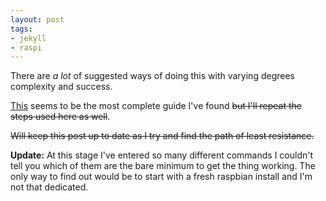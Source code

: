 ```yaml
---
layout: post
tags: 
- jekyll
- raspi
---
```

There are _a lot_ of suggested ways of doing this with varying degrees complexity and success.

[This](http://darryl.revryl.com/post/jekyll-on-raspberry-pi/) seems to be the most complete guide I've found <del>but I'll repeat the steps used here as well</del>.

<del>Will keep this post up to date as I try and find the path of least resistance.</del>

**Update:** At this stage I've entered so many different commands I couldn't tell you which of them are the bare minimum to get the thing working. The only way to find out would be to start with a fresh raspbian install and I'm not that dedicated.
